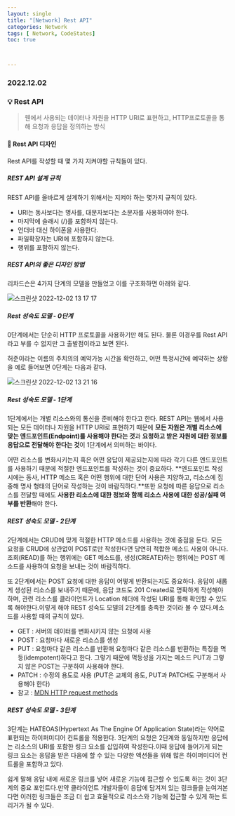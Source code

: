 ```yaml
---
layout: single
title: "[Network] Rest API"
categories: Network
tags: [ Network, CodeStates]
toc: true



---
```


### 2022.12.02

### 💡  Rest API

> 웬에서 사용되는 데이터나 자원을 HTTP URI로 표현하고, HTTP프로토콜을 통해 요청과 응답을 정의하는 방식 

#### 📌 Rest API 디자인

Rest API를 작성할 때 몇 가지 지켜야할 규칙들이 있다. 

##### REST API 설계 규칙

REST API를 올바르게 설계하기 위해서는 지켜야 하는 몇가지 규칙이 있다.

- URI는 동사보다는 명사를, 대문자보다는 소문자를 사용하여야 한다.
- 마지막에 슬래시 (/)를 포함하지 않는다.
- 언더바 대신 하이폰을 사용한다.
- 파일확장자는 URI에 포함하지 않는다.
- 행위를 포함하지 않는다.

##### REST API의 좋은 디자인 방법

리차드슨은 4가지 단계의 모델을 만들었고 이를 구조화하면 아래와 같다. 

![스크린샷 2022-12-02 13 17 17](https://user-images.githubusercontent.com/104547038/205213740-fa7d95e9-88b8-4714-820b-4b84c747bb9a.png)

##### Rest 성숙도 모델 - 0단계

0단계에서는 단순히 HTTP 프로토콜을 사용하기만 해도 된다. 물론 이경우를 Rest API라고 부를 수 없지만 그 출발점이라고 보면 된다. 

허준이라는 이름의 주치의의 예약가능 시간을 확인하고, 어떤 특정시간에 예약하는 상황을 예로 들어보면 0단계는 다음과 같다. 

![스크린샷 2022-12-02 13 21 16](https://user-images.githubusercontent.com/104547038/205214128-3a5ea0c5-1a84-49ed-8bbd-8511c3a71888.png)

##### Rest 성숙도 모델 - 1단계

1단계에서는 개별 리소스와의 통신을 준비해야 한다고 한다. REST API는 웹에서 사용되는 모든 데이터나 자원을 HTTP URI로 표현하기 때문에 **모든 자원은 개별 리소스에 맞는 엔드포인트(Endpoint)를 사용해야 한다는 것**과 **요청하고 받은 자원에 대한 정보를 응답으로 전달해야 한다는 것**이 1단계에서 의미하는 바이다.

어떤 리소스를 변화시키는지 혹은 어떤 응답이 제공되는지에 따라 각기 다른 엔드포인트를 사용하기 때문에 적절한 엔드포인트를 작성하는 것이 중요하다. **엔드포인트 작성 시에는 동사, HTTP 메소드 혹은 어떤 행위에 대한 단어 사용은 지양하고, 리소스에 집중해 명사 형태의 단어로 작성하는 것이 바람직하다.**또한 요청에 따른 응답으로 리소스를 전달할 때에도 **사용한 리소스에 대한 정보와 함께 리소스 사용에 대한 성공/실패 여부를 반환**해야 한다.

##### REST 성숙도 모델 - 2단계

2단계에서는 CRUD에 맞게 적절한 HTTP 메소드를 사용하는 것에 중점을 둔다. 모든 요청을 CRUD에 상관없이 POST로만 작성한다면 당연히 적합한 메소드 사용이 아니다.조회(READ)를 하는 행위에는 GET 메소드를, 생성(CREATE)하는 행위에는 POST 메소드를 사용하여 요청을 보내는 것이 바람직하다.

또 2단계에서는 POST 요청에 대한 응답이 어떻게 반환되는지도 중요하다. 응답이 새롭게 생성된 리소스를 보내주기 때문에, 응답 코드도 201 Created로 명확하게 작성해야 하며, 관련 리소스를 클라이언트가 Location 헤더에 작성된 URI를 통해 확인할 수 있도록 해야한다.이렇게 해야 REST 성숙도 모델의 2단계를 충족한 것이라 볼 수 있다.메소드를 사용할 때의 규칙이 있다.

- GET : 서버의 데이터를 변화시키지 않는 요청에 사용
- POST : 요청마다 새로운 리소스를 생성
- PUT : 요청마다 같은 리소스를 반환매 요청마다 같은 리소스를 반환하는 특징을 멱등(idempotent)하다고 한다. 그렇기 때문에 멱등성을 가지는 메소드 PUT과 그렇지 않은 POST는 구분하여 사용해야 한다.
- PATCH : 수정의 용도로 사용 (PUT은 교체의 용도, PUT과 PATCH도 구분해서 사용해야 한다)
- 참고 : [MDN HTTP request methods](https://developer.mozilla.org/ko/docs/Web/HTTP/Methods)

##### REST 성숙도 모델 - 3단계

3단계는 HATEOAS(Hypertext As The Engine Of Application State)라는 약어로 표현되는 하이퍼미디어 컨트롤을 적용한다. 3단계의 요청은 2단계와 동일하지만 응답에는 리소스의 URI를 포함한 링크 요소를 삽입하여 작성한다.이때 응답에 들어가게 되는 링크 요소는 응답을 받은 다음에 할 수 있는 다양한 액션들을 위해 많은 하이퍼미디어 컨트롤을 포함하고 있다.

쉽게 말해 응답 내에 새로운 링크를 넣어 새로운 기능에 접근할 수 있도록 하는 것이 3단계의 중요 포인트다.만약 클라이언트 개발자들이 응답에 담겨져 있는 링크들을 눈여겨본다면 이러한 링크들은 조금 더 쉽고 효율적으로 리소스와 기능에 접근할 수 있게 하는 트리거가 될 수 있다.
